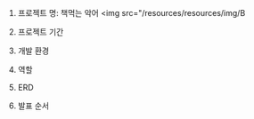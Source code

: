 1. 프로젝트 명: 책먹는 악어
   <img src="/resources/resources/img/B

   

3. 프로젝트 기간

4. 개발 환경

5. 역할

6. ERD

7. 발표 순서
